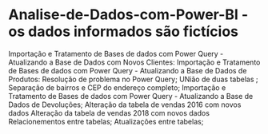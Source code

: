 # Analise-de-Dados-com-Power-BI - os dados informados são fictícios 
Importação e Tratamento de Bases de dados com Power Query - Atualizando a Base de Dados com Novos Clientes:
Importação e Tratamento de Bases de dados com Power Query - Atualizando a Base de Dados de Produtos:
Resolução de problema no Power Query;
UNião de duas tabelas ;
Separação de bairros  e CEP do endereço completo;
Importação e Tratamento de Bases de dados com Power Query - Atualizando a Base de Dados de Devoluções;
Alteração da tabela de vendas 2016 com novos dados
Alteração da tabela de vendas 2018 com novos dados
Relacionementos entre tabelas;
Atualizações entre tabelas;
